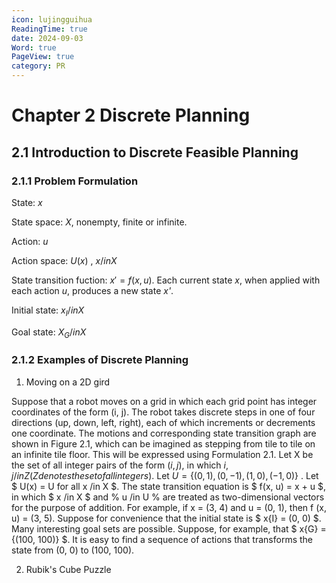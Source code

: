 ```yaml
---
icon: lujingguihua
ReadingTime: true
date: 2024-09-03
Word: true
PageView: true
category: PR
---
```


# Chapter 2 Discrete Planning

## 2.1 Introduction to Discrete Feasible Planning

### 2.1.1 Problem Formulation

State: $x$

State space: $X$, nonempty, finite or infinite.

Action: $u$

Action space: $U(x)$ , $x /in X$

State transition fuction: $x'=f(x, u)$. Each current state *x*, when applied with each action *u*, produces a new state *x'*.

Initial state: $x_{I}/inX$

Goal state: $X_{G}/inX$

### 2.1.2 Examples of Discrete Planning

1. Moving on a 2D gird

Suppose that a robot moves on a grid in which each grid point has integer coordinates of the form (i, j). The robot takes discrete steps in one of four directions (up, down, left, right), each of which increments or decrements one coordinate. The motions and corresponding state transition graph are shown in Figure 2.1, which can be imagined as stepping from tile to tile on an infinite tile floor. This will be expressed using Formulation 2.1. Let X be the set of all integer pairs of the form $(i, j)$, in which $i, j /in Z (Z denotes the set of all integers)$. Let $U = \{(0, 1), (0, −1), (1, 0), (−1, 0)\}$ . Let $ U(x) = U for all x /in X $. The state transition equation is $ f(x, u) = x + u $, in which $ x /in X $ and % u /in U % are treated as two-dimensional vectors for the purpose of addition. For example, if x = (3, 4) and u = (0, 1), then f (x, u) = (3, 5). Suppose for convenience that the initial state is $ x{I} = (0, 0) $. Many interesting goal sets are possible. Suppose, for example, that $ x{G} = \{(100, 100)\} $. It is easy to find a sequence of actions that transforms the state from (0, 0) to (100, 100).

2. Rubik's Cube Puzzle

